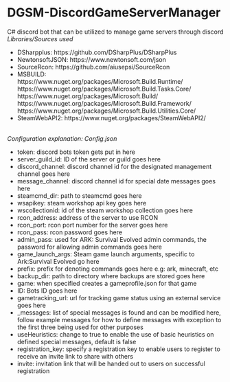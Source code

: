 # DGSM-DiscordGameServerManager
C# discord bot that can be utilized to manage game servers through discord<br />
<em>Libraries/Sources used</em>
<ul>
  <li>
    DSharpplus: https://github.com/DSharpPlus/DSharpPlus
  </li>
  <li>
    NewtonsoftJSON: https://www.newtonsoft.com/json
  </li>
  <li>
    SourceRcon: https://github.com/aiusepsi/SourceRcon
  </li>
  <li>
	MSBUILD:<br /> https://www.nuget.org/packages/Microsoft.Build.Runtime/ <br /> https://www.nuget.org/packages/Microsoft.Build.Tasks.Core/ <br /> https://www.nuget.org/packages/Microsoft.Build/ <br /> https://www.nuget.org/packages/Microsoft.Build.Framework/ <br /> https://www.nuget.org/packages/Microsoft.Build.Utilities.Core/
  </li>
  <li>
	SteamWebAPI2: https://www.nuget.org/packages/SteamWebAPI2/
  </li>
  </ul><br />
<em>Configuration explanation: Config.json</em>
<ul>
<li>
	token: discord bots token gets put in here
</li>
<li>
	server_guild_id: ID of the server or guild goes here
</li>
<li>
	discord_channel: discord channel id for the designated management channel goes here
</li>
<li>
	message_channel: discord channel id for special date messages goes here
</li>
<li>
	steamcmd_dir: path to steamcmd goes here
</li>
<li>
	wsapikey: steam workshop api key goes here
</li>
<li>
	wscollectionid: id of the steam workshop collection goes here
</li>
<li>
	rcon_address: address of the server to use RCON
</li>
<li>
	rcon_port: rcon port number for the server goes here
</li>
<li>
	rcon_pass: rcon password goes here
</li>
<li>
	admin_pass: used for ARK: Survival Evolved admin commands, the password for allowing admin commands goes here
</li>
<li>
	game_launch_args: Steam game launch arguments, specific to Ark:Survival Evolved go here
</li>
<li>
	prefix: prefix for denoting commands goes here e.g: ark, minecraft, etc
</li>
<li>
	backup_dir: path to directory where backups are stored goes here
</li>
<li>
	game: when specified creates a gameprofile.json for that game
</li>
<li>
	ID: Bots ID goes here
</li>
<li>
	gametracking_url: url for tracking game status using an external service goes here
</li>
<li>
	_messages: list of special messages is found and can be modified here, follow example messages for how to define messages with exception to the first three being used for other purposes
</li>
<li>
	useHeuristics: change to true to enable the use of basic heuristics on defined special messages, default is false
</li>
<li>
	registration_key: specify a registration key to enable users to register to receive an invite link to share with others
</li>
<li>
	invite: invitation link that will be handed out to users on successful registration
</li>
</ul>
